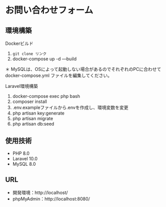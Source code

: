 # お問い合わせフォーム

## 環境構築

Dockerビルド

1.  `git clone リンク`
2. docker-compose up -d —build

＊ MySQLは、OSによって起動しない場合があるのでそれぞれのPCに合わせて docker-compose.yml ファイルを編集してください。

Laravel環境構築

1. docker-compose exec php bash
2. composer install
3. .env.exampleファイルから.envを作成し、環境変数を変更
4. php artisan key:generate
5. php artisan migrate
6. php artisan db:seed

## 使用技術

- PHP 8.0
- Laravel 10.0
- MySQL 8.0

## URL
- 開発環境：http://localhost/
- phpMyAdmin：http://localhost:8080/
